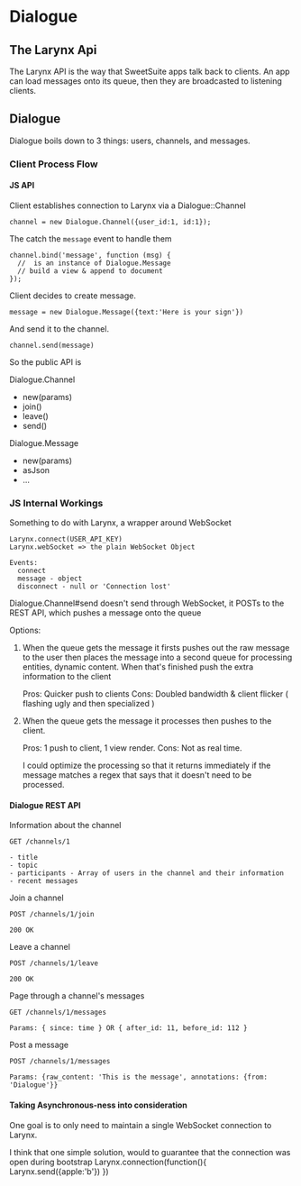 Dialogue
========

## The Larynx Api
The Larynx API is the way that SweetSuite apps talk back to clients. An app can
load messages onto its queue, then they are broadcasted to listening clients.

## Dialogue

Dialogue boils down to 3 things: users, channels, and messages.



### Client Process Flow

#### JS API

Client establishes connection to Larynx via a Dialogue::Channel

    channel = new Dialogue.Channel({user_id:1, id:1});

The catch the `message` event to handle them

    channel.bind('message', function (msg) {
      //  is an instance of Dialogue.Message
      // build a view & append to document      
    });

Client decides to create message.

    message = new Dialogue.Message({text:'Here is your sign'})

And send it to the channel.

    channel.send(message)

So the public API is 

Dialogue.Channel
  - new(params)
  - join()
  - leave()
  - send()

Dialogue.Message
  - new(params) 
  - asJson
  - ... 

### JS Internal Workings

Something to do with Larynx, a wrapper around WebSocket

    Larynx.connect(USER_API_KEY)
    Larynx.webSocket => the plain WebSocket Object

    Events:
      connect
      message - object
      disconnect - null or 'Connection lost'

Dialogue.Channel#send doesn't send through WebSocket, it POSTs to the REST
API, which pushes a message onto the queue

Options:

1. When the queue gets the message it firsts pushes out the raw message to the
   user then places the message into a second queue for processing entities,
   dynamic content. When that's finished push the extra information to the
   client

   Pros: Quicker push to clients
   Cons: Doubled bandwidth & client flicker ( flashing ugly and then
   specialized ) 

2. When the queue gets the message it processes then pushes to the client.

   Pros: 1 push to client, 1 view render.
   Cons: Not as real time.
  
   I could optimize the processing so that it returns immediately if the
   message matches a regex that says that it doesn't need to be processed.



#### Dialogue REST API

Information about the channel

    GET /channels/1

    - title
    - topic 
    - participants - Array of users in the channel and their information
    - recent messages

Join a channel

    POST /channels/1/join

    200 OK

Leave a channel

    POST /channels/1/leave

    200 OK

Page through a channel's messages

    GET /channels/1/messages

    Params: { since: time } OR { after_id: 11, before_id: 112 }

Post a message

    POST /channels/1/messages

    Params: {raw_content: 'This is the message', annotations: {from: 'Dialogue'}}

#### Taking Asynchronous-ness  into consideration

One goal is to only need to maintain a single WebSocket connection to Larynx.

I think that one simple solution, would to guarantee that the connection was
open during bootstrap
Larynx.connection(function(){
  Larynx.send({apple:'b'})
})
